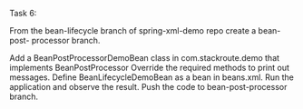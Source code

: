 Task 6:

From the bean-lifecycle branch of spring-xml-demo repo create a bean-post-
processor branch.

Add a BeanPostProcessorDemoBean class in com.stackroute.demo that implements
BeanPostProcessor
Override the required methods to print out messages.
Define BeanLifecycleDemoBean as a bean in beans.xml.
Run the application and observe the result.
Push the code to bean-post-processor branch.
